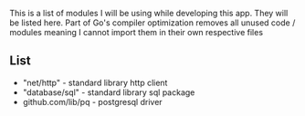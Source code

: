 This is a list of modules I will be using while developing this app. They will be listed here.
Part of Go's compiler optimization removes all unused code / modules meaning I cannot import them in their own respective files


## List

* "net/http" - standard library http client
* "database/sql" - standard library sql package
* github.com/lib/pq - postgresql driver

